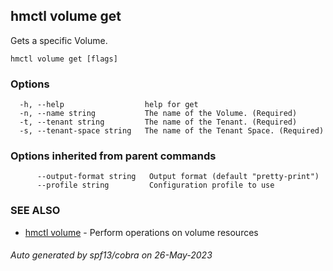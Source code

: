 ## hmctl volume get

Gets a specific Volume.

```
hmctl volume get [flags]
```

### Options

```
  -h, --help                  help for get
  -n, --name string           The name of the Volume. (Required)
  -t, --tenant string         The name of the Tenant. (Required)
  -s, --tenant-space string   The name of the Tenant Space. (Required)
```

### Options inherited from parent commands

```
      --output-format string   Output format (default "pretty-print")
      --profile string         Configuration profile to use
```

### SEE ALSO

* [hmctl volume](hmctl_volume.md)	 - Perform operations on volume resources

###### Auto generated by spf13/cobra on 26-May-2023
